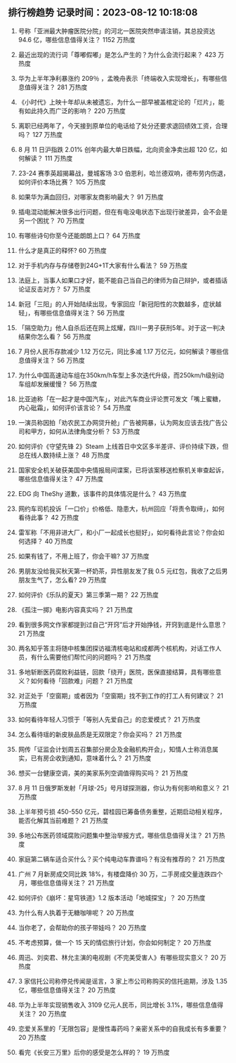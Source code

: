 
## 排行榜趋势 记录时间：2023-08-12 10:18:08
  
  1. 号称「亚洲最大肿瘤医院分院」的河北一医院突然申请注销，其总投资达 94.6 亿，哪些信息值得关注？ 1152 万热度
    
  2. 最近出现的流行词「尊嘟假嘟」是怎么产生的？为什么会流行起来？ 423 万热度
    
  3. 华为上半年净利暴涨约 209％ ，孟晚舟表示「终端收入实现增长」，有哪些信息值得关注？ 281 万热度
    
  4. 《小时代》上映十年却从未被遗忘，为什么一部早被盖棺定论的「烂片」，能有如此持久而广泛的影响？ 220 万热度
    
  5. 离职已经两年了，今天接到原单位的电话给了处分还要求退回绩效工资，合理吗？ 127 万热度
    
  6. 8 月 11 日沪指跌 2.01% 创年内最大单日跌幅，北向资金净卖出超 120 亿，如何解读？ 111 万热度
    
  7. 23-24 赛季英超揭幕战，曼城客场 3:0 伯恩利，哈兰德双响，德布劳内伤退，如何评价本场比赛？ 105 万热度
    
  8. 如果华为满血回归，对哪家友商影响最大？ 91 万热度
    
  9. 插电混动能解决很多出行问题，但在有电没电状态下出现行驶差异，会不会是另一个困扰？ 70 万热度
    
  10. 有哪些诗句你至今还能朗朗上口？ 64 万热度
    
  11. 什么才是真正的释怀? 60 万热度
    
  12. 对于手机内存与存储卷到24G+1T大家有什么看法？ 59 万热度
    
  13. 法庭上，当事人如果口才好，能不能自己当自己的律师为自己辩护，或者插话论证反击对方？ 57 万热度
    
  14. 新冠「三阳」的人开始陆续出现，专家回应「新冠阳性的次数越多，症状越轻」，有哪些信息值得关注？ 56 万热度
    
  15. 「隔空助力」他人自杀后还在网上炫耀，四川一男子获刑5年。对于这一判决结果你怎么看？ 56 万热度
    
  16. 7 月份人民币存款减少 1.12 万亿元，同比多减 1.17 万亿元，如何解读？哪些信息值得关注？ 56 万热度
    
  17. 为什么中国高速动车组在350km/h车型上多次迭代升级，而250km/h级别动车组却发展缓慢？ 56 万热度
    
  18. 比亚迪称「在一起才是中国汽车」，对此汽车商业评论贾可发文「嘴上蜜糖，内心砒霜」，如何评价该言论？ 54 万热度
    
  19. 一演员称因拍「劝农民工办网贷升舱」广告被网暴，认为网友应该去找广告公司和甲方，如何从法律角度分析？ 53 万热度
    
  20. 如何评价《守望先锋 2》Steam 上线首日中文区多半差评、评价持续下跌，但总在线人数持续上涨？ 48 万热度
    
  21. 国家安全机关破获美国中央情报局间谍案，已将该案移送检察机关审查起诉，哪些信息值得关注？ 47 万热度
    
  22. EDG 向 TheShy 道歉，该事件的具体情况是什么？ 43 万热度
    
  23. 网约车司机投诉「一口价」价格低、隐患大，杭州回应「将责令取缔」，如何看待此事？ 42 万热度
    
  24. 雷军称「不用非进大厂，和小厂一起成长也挺好」，如何看待此言论？你会如何选择？ 40 万热度
    
  25. 如果有钱了，不用上班了，你会干嘛? 37 万热度
    
  26. 男朋友没给我买秋天第一杯奶茶，异性朋友发了我 0.5 元红包，我收了之后男朋友生气了，怎么看? 29 万热度
    
  27. 如何评价《乐队的夏天》第三季第一期？ 22 万热度
    
  28. 《孤注一掷》电影内容真实吗？ 21 万热度
    
  29. 看到很多网文作家都提到过自己“开窍”后才开始挣钱，开窍到底是什么意思？ 21 万热度
    
  30. 两名知乎答主将随中核集团探访福清核电站和成都两个核机构，对话工作人员，有什么需要他们帮忙问的问题吗？ 21 万热度
    
  31. 多地斩断医药腐败利益链，回款「绕开」医院，医保直接结算，具有哪些意义？如何看待「回款难」问题？ 21 万热度
    
  32. 对正处于「空窗期」或者因为「空窗期」找不到工作的打工人有何建议？ 21 万热度
    
  33. 如何看待年轻人习惯于「等别人先爱自己」的恋爱模式？ 21 万热度
    
  34. 怎么看待瑶的新皮肤品质是无双限定？你会买吗？ 21 万热度
    
  35. 网传「证监会计划周五召集部分房企及金融机构开会」，知情人士称消息属实，已有房企收到通知，意味着什么？ 21 万热度
    
  36. 想买一台健康空调，美的美家系列空调值得购买吗？ 21 万热度
    
  37. 8 月 11 日俄罗斯发射「月球-25」号月球探测器，你认为有何影响和意义？ 21 万热度
    
  38. 上半年预亏损 450-550 亿元，碧桂园已筹备债务重整，近期启动相关程序，能否化解其当前难题？ 21 万热度
    
  39. 多地公布医药领域腐败问题集中整治举报方式，哪些信息值得关注？ 21 万热度
    
  40. 家庭第二辆车适合买什么？买个纯电动车靠谱吗？有没有推荐的？ 21 万热度
    
  41. 广州 7 月新房成交同比跌 18%，有楼盘降价 30 万，二手房成交量连跌四个月，哪些信息值得关注？ 21 万热度
    
  42. 如何评价《崩坏：星穹铁道》1.2 版本活动「地城探宝」？ 20 万热度
    
  43. 为什么有人执着于无糖咖啡呢？ 20 万热度
    
  44. 当你老了，会帮助你的孩子带娃吗？ 20 万热度
    
  45. 不考虑预算，做一个  15 天的情侣旅行计划，你会如何制定？ 20 万热度
    
  46. 周迅、刘奕君、林允主演的电视剧《不完美受害人》有哪些现实意义？ 20 万热度
    
  47. 3 家信托公司称停兑传闻是谣言，3 家上市公司称购买的信托逾期，涉及 1.35 亿，哪些信息值得关注？ 20 万热度
    
  48. 华为上半年实现销售收入 3109 亿元人民币，同比增长 3.1%，哪些信息值得关注？ 20 万热度
    
  49. 恋爱关系里的「无限包容」是慢性毒药吗？亲密关系中的自我成长有多重要？ 20 万热度
    
  50. 看完《长安三万里》后你的感受是怎么样的？ 19 万热度
    